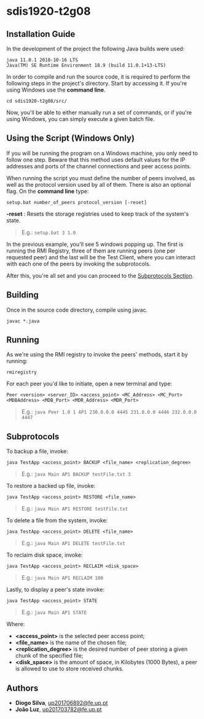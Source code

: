 # sdis1920-t2g08

## Installation Guide

In the development of the project the following Java builds were used:

```
java 11.0.1 2018-10-16 LTS
Java(TM) SE Runtime Environment 18.9 (build 11.0.1+13-LTS)
```

In order to compile and run the source code, it is required to perform the following steps in the project's directory. Start by accessing it. If you're using Windows use the **command line**.

```
cd sdis1920-t2g08/src/
```

Now, you'll be able to either manually run a set of commands, or if you're using Windows, you can simply execute a given batch file.

## Using the Script (Windows Only)

If you will be running the program on a Windows machine, you only need to follow one step. Beware that this method uses default values for the IP addresses and ports of the channel connections and peer access points.

When running the script you must define the number of peers involved, as well as the protocol version used by all of them. There is also an optional flag. On the **command line** type:

```
setup.bat number_of_peers protocol_version [-reset]
```

**-reset** : Resets the storage registries used to keep track of the system's state.

> E.g.: `setup.bat 3 1.0`

In the previous example, you'll see 5 windows popping up. The first is running the RMI Registry, three of them are running peers (one per requested peer) and the last will be the Test Client, where you can interact with each one of the peers by invoking the subprotocols.

After this, you're all set and you can proceed to the [Subprotocols Section](#Subprotocols).

## Building

Once in the source code directory, compile using javac.

```
javac *.java
```

## Running

As we're using the RMI registry to invoke the peers' methods, start it by running:

```
rmiregistry
```

For each peer you'd like to initiate, open a new terminal and type:

```
Peer <version> <server_ID> <access_point> <MC_Address> <MC_Port> <MDBAddress> <MDB_Port> <MDR_Address> <MDR_Port>
```

> E.g.: `java Peer 1.0 1 AP1 230.0.0.0 4445 231.0.0.0 4446 232.0.0.0 4447`

## Subprotocols

To backup a file, invoke:

```
java TestApp <access_point> BACKUP <file_name> <replication_degree>
```

> E.g.: `java Main AP1 BACKUP testFile.txt 3`


To restore a backed up file, invoke:

```
java TestApp <access_point> RESTORE <file_name>
```
> E.g.: `java Main AP1 RESTORE testFile.txt`


 To delete a file from the system, invoke:

```
java TestApp <access_point> DELETE <file_name>
```

> E.g.: `java Main AP1 DELETE testFile.txt`


To reclaim disk space, invoke:

```
java TestApp <access_point> RECLAIM <disk_space>
```
 > E.g.: `java Main AP1 RECLAIM 100`

Lastly, to display a peer's state invoke:

```
java TestApp <access_point> STATE
```
> E.g.: `java Main AP1 STATE`

Where:

* **<access_point>** is the selected peer access point;
* **<file_name>** is the name of the chosen file;
* **<replication_degree>** is the desired number of peer storing a given chunk of the specified file;
* **<disk_space>** is the amount of space, in Kilobytes (1000 Bytes), a peer is allowed to use to store received chunks.

## Authors

* **Diogo Silva**, up201706892@fe.up.pt
* **João Luz**, up201703782@fe.up.pt
